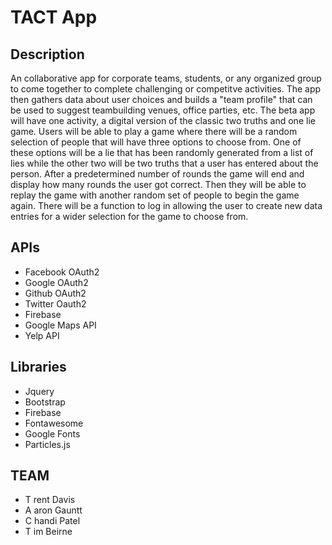 
# TACT App
## Description

An collaborative app for corporate teams, students, or any organized group to come together to complete challenging or competitve activities. The app then gathers data about user choices and builds a "team profile" that can be used to suggest teambuilding venues, office parties, etc. The beta app will have one activity, a digital version of the classic two truths and one lie game. Users will be able to play a game where there will be a random selection of people that will have three options to choose from. One of these options will be a lie that has been randomly generated from a list of lies while the other two will be two truths that a user has entered about the person. After a predetermined number of rounds the game will end and display how many rounds the user got correct. Then they will be able to replay the game with another random set of people to begin the game again.  There will be a function to log in allowing the user to create new data entries for a wider selection for the game to choose from.
## APIs 
*	Facebook OAuth2
* Google OAuth2
*	Github OAuth2
* Twitter Oauth2
*	Firebase
*	Google Maps API
* Yelp API
## Libraries
*	Jquery
*	Bootstrap
*	Firebase
*	Fontawesome
*	Google Fonts
*	Particles.js
## TEAM
* T rent Davis 
* A aron Gauntt
* C handi Patel
* T im Beirne
